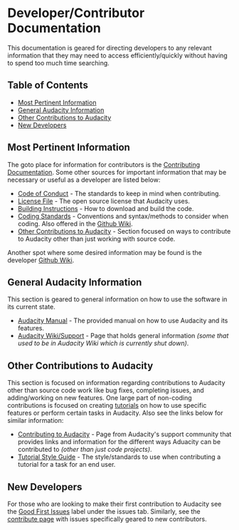 # Developer/Contributor Documentation

This documentation is geared for directing developers to any relevant  information that they may need to access efficiently/quickly without having to spend too much time searching.

## Table of Contents

- [Most Pertinent Information](#most-pertinent-information)
- [General Audacity Information](#general-audacity-information)
- [Other Contributions to Audacity](#other-contributions-to-audacity)
- [New Developers](#new-developers)

## Most Pertinent Information

The goto place for information for contributors is the [Contributing Documentation](https://github.com/audacity/audacity/blob/master/CONTRIBUTING.md). Some other sources for important information that may be necessary or useful as a developer are listed below:

- [Code of Conduct](https://github.com/audacity/audacity/blob/master/CODE_OF_CONDUCT.md) - The standards to keep in mind when contributing.
- [License File](https://github.com/audacity/audacity/blob/master/LICENSE.txt) - The open source license that Audacity uses.
- [Building Instructions](https://github.com/walkerm7/audacity/blob/master/BUILDING.md) - How to download and build the code.
- [Coding Standards](https://audacity.gitbook.io/dev/getting-started/coding-standards) - Conventions and syntax/methods to consider when coding. Also offered in the [Github Wiki](https://github.com/audacity/audacity/wiki/Coding-Standards).
- [Other Contributions to Audacity](#other-contributions-to-audacity) - Section focused on ways to contribute to Audacity other than just working with source code.

Another spot where some desired information may be found is the developer [Github Wiki](https://github.com/audacity/audacity/wiki).

## General Audacity Information

This section is geared to general information on how to use the software in its current state.

- [Audacity Manual](https://manual.audacityteam.org/index.html) - The provided manual on how to use Audacity and its features.
- [Audacity Wiki/Support](https://support.audacityteam.org/troubleshooting/missing-features#audacity-wiki) - Page that holds general information *(some that used to be in Audacity Wiki which is currently shut down)*.

## Other Contributions to Audacity

This section is focused on information regarding contributions to Audacity other than source code work like bug fixes, completing issues, and adding/working on new features. One large part of non-coding contributions is focused on creating [tutorials](https://support.audacityteam.org/community/contributing/tutorials) on how to use specific features or perform certain tasks in Audacity. Also see the links below for similar information:

- [Contributing to Audacity](https://support.audacityteam.org/community/contributing) - Page from Audacity's support community that provides links and information for the different ways Aduacity can be contributed to *(other than just code projects)*.
- [Tutorial Style Guide](https://support.audacityteam.org/community/contributing/tutorials/style-guide) - The style/standards to use when contributing a tutorial for a task for an end user.

## New Developers

For those who are looking to make their first contribution to Audacity see the [Good First Issues](https://github.com/audacity/audacity/labels/good%20first%20issue) label under the issues tab. Similarly, see the [contribute page](https://github.com/audacity/audacity/contribute) with issues specifically geared to new contributors.
